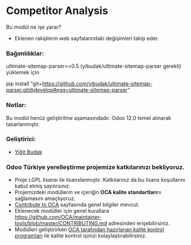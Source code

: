 # Competitor Analysis

Bu modül ne işe yarar?

- Eklenen rakiplerin web sayfalarındaki değişimleri takip eder.

### Bağımlılıklar:

ultimate-sitemap-parser==0.5 (yibudak/ultimate-sitemap-parser gerekli)
yüklemek için 

pip install "git+https://github.com/yibudak/ultimate-sitemap-parser.git@develop#egg=ultimate-sitemap-parser"

### Notlar:

Bu modül henüz geliştirilme aşamasındadır. Odoo 12.0 temel alınarak tasarlanmıştır.


### Geliştirici:

 -  [Yiğit Budak](https://github.com/yibudak)



### Odoo Türkiye yerelleştirme projemize katkılarınızı bekliyoruz.

* Proje LGPL lisansı ile lisanslanmıştır. Katkılarınız da bu lisans koşullarını kabul etmiş sayılırsınız.
* Projemizdeki modüllerin ve içeriğin **OCA kalite standartları**nı sağlamasını amaçlıyoruz.
* [Contribute to OCA](https://odoo-community.org/page/Contribute) sayfasında genel bilgiler mevcut.
* Eklenecek modüller için genel kurallara https://github.com/OCA/maintainer-tools/blob/master/CONTRIBUTING.md adresinden erişebilirsiniz.
* Modülleri geliştirirken [OCA tarafından hazırlanan kalite kontrol programları](https://github.com/OCA/maintainer-quality-tools) ile kalite kontrol işinizi kolaylaştırabilirsiniz.